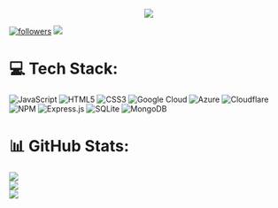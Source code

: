 
<p align="center"> <img src="https://readme-typing-svg.herokuapp.com/?lines=Hello+there,+I'm+Ishh!&center=true&width=380&height=45"> </p>


<a href="https://github.com/ishh-xd"> <img alt="followers" title="Follow Me" src="https://img.shields.io/github/followers/ishh-xd?color=000001&labelColor=1155ba&style=for-the-badge&logo=github&label=Follow%20me" /></a>
[![](https://visitcount.itsvg.in/api?id=ishh-xd&label=Profile%20Views&icon=2&pretty=true)](https://visitcount.itsvg.in)


# 💻 Tech Stack:
![JavaScript](https://img.shields.io/badge/javascript-%23323330.svg?style=flat&logo=javascript&logoColor=%23F7DF1E) ![HTML5](https://img.shields.io/badge/html5-%23E34F26.svg?style=flat&logo=html5&logoColor=white) ![CSS3](https://img.shields.io/badge/css3-%231572B6.svg?style=flat&logo=css3&logoColor=white) ![Google Cloud](https://img.shields.io/badge/Google%20Cloud-%234285F4.svg?style=flat&logo=google-cloud&logoColor=white) ![Azure](https://img.shields.io/badge/azure-%230072C6.svg?style=flat&logo=azure-devops&logoColor=white) ![Cloudflare](https://img.shields.io/badge/Cloudflare-F38020?style=flat&logo=Cloudflare&logoColor=white) ![NPM](https://img.shields.io/badge/NPM-%23000000.svg?style=flat&logo=npm&logoColor=white) ![Express.js](https://img.shields.io/badge/express.js-%23404d59.svg?style=flat&logo=express&logoColor=%2361DAFB) ![SQLite](https://img.shields.io/badge/sqlite-%2307405e.svg?style=flat&logo=sqlite&logoColor=white) ![MongoDB](https://img.shields.io/badge/MongoDB-%234ea94b.svg?style=flat&logo=mongodb&logoColor=white)
# 📊 GitHub Stats:
![](https://github-readme-stats.vercel.app/api?username=ishh-xd&theme=dark&hide_border=false&include_all_commits=false&count_private=false)<br/>
![](https://github-readme-streak-stats.herokuapp.com/?user=ishh-xd&theme=dark&hide_border=false)<br/>
![](https://github-readme-stats.vercel.app/api/top-langs/?username=ishh-xd&theme=dark&hide_border=false&include_all_commits=false&count_private=false&layout=compact)

